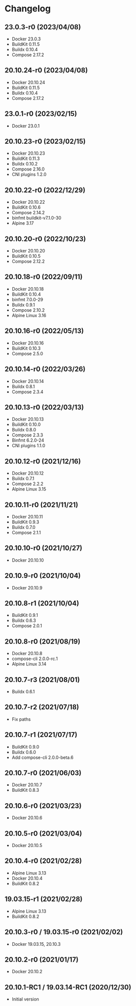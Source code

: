 # Changelog

## 23.0.3-r0 (2023/04/08)

* Docker 23.0.3
* BuildKit 0.11.5
* Buildx 0.10.4
* Compose 2.17.2

## 20.10.24-r0 (2023/04/08)

* Docker 20.10.24
* BuildKit 0.11.5
* Buildx 0.10.4
* Compose 2.17.2

## 23.0.1-r0 (2023/02/15)

* Docker 23.0.1

## 20.10.23-r0 (2023/02/15)

* Docker 20.10.23
* BuildKit 0.11.3
* Buildx 0.10.2
* Compose 2.16.0
* CNI plugins 1.2.0

## 20.10.22-r0 (2022/12/29)

* Docker 20.10.22
* BuildKit 0.10.6
* Compose 2.14.2
* binfmt buildkit-v7.1.0-30
* Alpine 3.17

## 20.10.20-r0 (2022/10/23)

* Docker 20.10.20
* BuildKit 0.10.5
* Compose 2.12.2

## 20.10.18-r0 (2022/09/11)

* Docker 20.10.18
* BuildKit 0.10.4
* binfmt 7.0.0-29
* Buildx 0.9.1
* Compose 2.10.2
* Alpine Linux 3.16

## 20.10.16-r0 (2022/05/13)

* Docker 20.10.16
* BuildKit 0.10.3
* Compose 2.5.0

## 20.10.14-r0 (2022/03/26)

* Docker 20.10.14
* Buildx 0.8.1
* Compose 2.3.4

## 20.10.13-r0 (2022/03/13)

* Docker 20.10.13
* BuildKit 0.10.0
* Buildx 0.8.0
* Compose 2.3.3
* Binfmt 6.2.0-24
* CNI plugins 1.1.0

## 20.10.12-r0 (2021/12/16)

* Docker 20.10.12
* Buildx 0.7.1
* Compose 2.2.2
* Alpine Linux 3.15

## 20.10.11-r0 (2021/11/21)

* Docker 20.10.11
* BuildKit 0.9.3
* Buildx 0.7.0
* Compose 2.1.1

## 20.10.10-r0 (2021/10/27)

* Docker 20.10.10

## 20.10.9-r0 (2021/10/04)

* Docker 20.10.9

## 20.10.8-r1 (2021/10/04)

* BuildKit 0.9.1
* Buildx 0.6.3
* Compose 2.0.1

## 20.10.8-r0 (2021/08/19)

* Docker 20.10.8
* compose-cli 2.0.0-rc.1
* Alpine Linux 3.14

## 20.10.7-r3 (2021/08/01)

* Buildx 0.6.1

## 20.10.7-r2 (2021/07/18)

* Fix paths

## 20.10.7-r1 (2021/07/17)

* BuildKit 0.9.0
* Buildx 0.6.0
* Add compose-cli 2.0.0-beta.6

## 20.10.7-r0 (2021/06/03)

* Docker 20.10.7
* BuildKit 0.8.3

## 20.10.6-r0 (2021/03/23)

* Docker 20.10.6

## 20.10.5-r0 (2021/03/04)

* Docker 20.10.5

## 20.10.4-r0 (2021/02/28)

* Alpine Linux 3.13
* Docker 20.10.4
* BuildKit 0.8.2

## 19.03.15-r1 (2021/02/28)

* Alpine Linux 3.13
* BuildKit 0.8.2

## 20.10.3-r0 / 19.03.15-r0 (2021/02/02)

* Docker 19.03.15, 20.10.3

## 20.10.2-r0 (2021/01/17)

* Docker 20.10.2

## 20.10.1-RC1 / 19.03.14-RC1 (2020/12/30)

* Initial version
